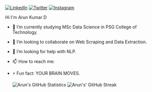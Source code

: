 <p align="left">
<a href="https://www.linkedin.com/in/arun-kumar-d-6a8523168/">
<img src="https://img.shields.io/badge/-LinkedIn-%233781da" alt="LinkedIn"/></a> 
<a href="https://twitter.com/Arun_Aji601">
<img src="https://img.shields.io/badge/-Twitter-%231DA1F2" alt="Twitter" /></a> 
<a href="https://www.instagram.com/arunaji601/">
<img src="https://img.shields.io/badge/-Instagram-%23eb13a5" alt="Instagram" /></a> 
<p> Hi I'm Arun Kumar D </p>

- 🌱 I’m currently studying MSc Data Science in PSG College of Technology.
- 👯 I’m looking to collaborate on Web Scraping and Data Extraction.
- 🤔 I’m looking for help with NLP.
- 📫 How to reach me: 
- ⚡ Fun fact: YOUR BRAIN MOVES.



  ![Arun's GitHub Statistics](https://github-readme-stats.vercel.app/api?username=arunaji007&show_icons=true)  ![Arun's' GitHub Streak](https://github-readme-streak-stats.herokuapp.com/?user=arunaji007) 
